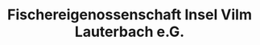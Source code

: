 ---
title: "Fischereigenossenschaft Insel Vilm Lauterbach e.G."
url: /putbus/fischereigenossenschaft-insel-vilm-lauterbach-e-g/
shop: Fisch
---